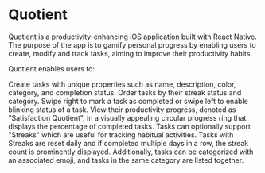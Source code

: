 # Quotient

Quotient is a productivity-enhancing iOS application built with React Native. The purpose of the app is to gamify personal progress by enabling users to create, modify and track tasks, aiming to improve their productivity habits.

Quotient enables users to:

Create tasks with unique properties such as name, description, color, category, and completion status.
Order tasks by their streak status and category.
Swipe right to mark a task as completed or swipe left to enable blinking status of a task.
View their productivity progress, denoted as "Satisfaction Quotient", in a visually appealing circular progress ring that displays the percentage of completed tasks.
Tasks can optionally support "Streaks" which are useful for tracking habitual activities. Tasks with Streaks are reset daily and if completed multiple days in a row, the streak count is prominently displayed. Additionally, tasks can be categorized with an associated emoji, and tasks in the same category are listed together.
